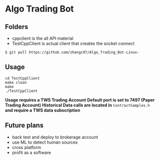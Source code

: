 # Algo Trading Bot

## Folders
* cppclient is the all API material
* TestCppClient is actual client that creates the socket connect

`$ git pull https://github.com/zhangc97/Algo_Trading_Bot-Linux-`

## Usage 
```
cd TestCppClient
make clean
make 
./TestCppClient
```
**Usage requires a TWS Trading Account**
**Default port is set to 7497 (Paper Trading Account)**
**Historical Data calls are located in** ``` ContractSamples.h ``` **and require a TWS data subscription**

## Future plans
* back test and deploy to brokerage account
* use ML to detect human sources 
* cross platform
* profit as a software
